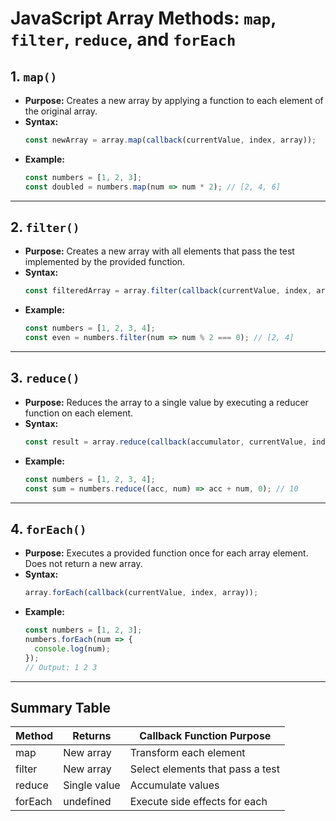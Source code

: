 # JavaScript Array Methods: `map`, `filter`, `reduce`, and `forEach`

## 1. `map()`

- **Purpose:** Creates a new array by applying a function to each element of the original array.
- **Syntax:**  
    ```js
    const newArray = array.map(callback(currentValue, index, array));
    ```
- **Example:**
    ```js
    const numbers = [1, 2, 3];
    const doubled = numbers.map(num => num * 2); // [2, 4, 6]
    ```

---

## 2. `filter()`

- **Purpose:** Creates a new array with all elements that pass the test implemented by the provided function.
- **Syntax:**  
    ```js
    const filteredArray = array.filter(callback(currentValue, index, array));
    ```
- **Example:**
    ```js
    const numbers = [1, 2, 3, 4];
    const even = numbers.filter(num => num % 2 === 0); // [2, 4]
    ```

---

## 3. `reduce()`

- **Purpose:** Reduces the array to a single value by executing a reducer function on each element.
- **Syntax:**  
    ```js
    const result = array.reduce(callback(accumulator, currentValue, index, array), initialValue);
    ```
- **Example:**
    ```js
    const numbers = [1, 2, 3, 4];
    const sum = numbers.reduce((acc, num) => acc + num, 0); // 10
    ```

---

## 4. `forEach()`

- **Purpose:** Executes a provided function once for each array element. Does not return a new array.
- **Syntax:**  
    ```js
    array.forEach(callback(currentValue, index, array));
    ```
- **Example:**
    ```js
    const numbers = [1, 2, 3];
    numbers.forEach(num => {
      console.log(num);
    });
    // Output: 1 2 3
    ```

---

## Summary Table

| Method   | Returns      | Callback Function Purpose         |
|----------|--------------|----------------------------------|
| map      | New array    | Transform each element           |
| filter   | New array    | Select elements that pass a test |
| reduce   | Single value | Accumulate values                |
| forEach  | undefined    | Execute side effects for each    |
